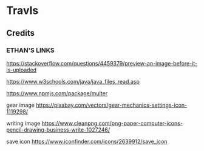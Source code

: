 # TravIs


## Credits

### ETHAN'S LINKS

https://stackoverflow.com/questions/4459379/preview-an-image-before-it-is-uploaded

https://www.w3schools.com/java/java_files_read.asp

https://www.npmjs.com/package/multer

gear image
https://pixabay.com/vectors/gear-mechanics-settings-icon-1119298/

writing image
https://www.cleanpng.com/png-paper-computer-icons-pencil-drawing-business-write-1027246/

save icon
https://www.iconfinder.com/icons/2639912/save_icon